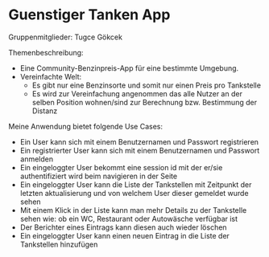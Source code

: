 # Guenstiger Tanken App
Gruppenmitglieder: Tugce Gökcek 

Themenbeschreibung: 
- Eine Community-Benzinpreis-App für eine bestimmte Umgebung. 
- Vereinfachte Welt:
  - Es gibt nur eine Benzinsorte und somit nur einen Preis pro Tankstelle
  - Es wird zur Vereinfachung angenommen das alle Nutzer an der selben Position wohnen/sind zur Berechnung bzw. Bestimmung der Distanz

Meine Anwendung bietet folgende Use Cases:
- Ein User kann sich mit einem Benutzernamen und Passwort registrieren
- Ein registrierter User kann sich mit einem Benutzernamen und Passwort anmelden
- Ein eingeloggter User bekommt eine session id mit der er/sie authentifiziert wird beim navigieren in der Seite
- Ein eingeloggter User kann die Liste der Tankstellen mit Zeitpunkt der letzten aktualisierung und von welchem User dieser gemeldet wurde sehen
- Mit einem Klick in der Liste kann man mehr Details zu der Tankstelle sehen wie: ob ein WC, Restaurant oder Autowäsche verfügbar ist
- Der Berichter eines Eintrags kann diesen auch wieder löschen
- Ein eingeloggter User kann einen neuen Eintrag in die Liste der Tankstellen hinzufügen

